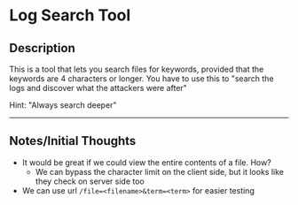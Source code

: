 # Log Search Tool

## Description

This is a tool that lets you search files for keywords, provided that the keywords are 4 characters or longer. You have to use this to "search the logs and discover what the attackers were after"

Hint: "Always search deeper"

-----

## Notes/Initial Thoughts

- It would be great if we could view the entire contents of a file. How?
  - We can bypass the character limit on the client side, but it looks like they check on server side too
- We can use url `/file=<filename>&term=<term>` for easier testing